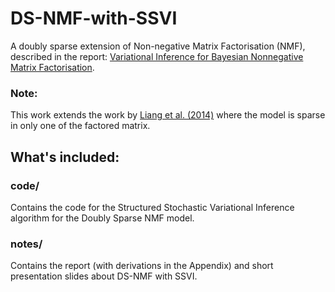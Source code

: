 # DS-NMF-with-SSVI

A doubly sparse extension of Non-negative Matrix Factorisation (NMF), described in the report: [Variational Inference for Bayesian Nonnegative Matrix Factorisation](https://vrs.amsi.org.au/student-profile/gyu-hwan-park/).

### Note:
This work extends the work by [Liang et al. (2014)](https://www.semanticscholar.org/paper/Beta-Process-Non-negative-Matrix-Factorization-with-Liang-Hoffman/34e4e531b19097505f73de8eaafdf3fd4e5fe797) where the model is sparse in only one of the factored matrix.

## What's included:

### code/
Contains the code for the Structured Stochastic Variational Inference algorithm for the Doubly Sparse NMF model.

### notes/
Contains the report (with derivations in the Appendix) and short presentation slides about DS-NMF with SSVI.
